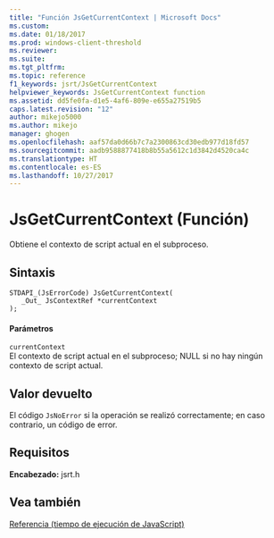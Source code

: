 ```yaml
---
title: "Función JsGetCurrentContext | Microsoft Docs"
ms.custom: 
ms.date: 01/18/2017
ms.prod: windows-client-threshold
ms.reviewer: 
ms.suite: 
ms.tgt_pltfrm: 
ms.topic: reference
f1_keywords: jsrt/JsGetCurrentContext
helpviewer_keywords: JsGetCurrentContext function
ms.assetid: dd5fe0fa-d1e5-4af6-809e-e655a27519b5
caps.latest.revision: "12"
author: mikejo5000
ms.author: mikejo
manager: ghogen
ms.openlocfilehash: aaf57da0d66b7c7a2300863cd30edb977d18fd57
ms.sourcegitcommit: aadb9588877418b8b55a5612c1d3842d4520ca4c
ms.translationtype: HT
ms.contentlocale: es-ES
ms.lasthandoff: 10/27/2017
---
```

# <a name="jsgetcurrentcontext-function"></a>JsGetCurrentContext (Función)
Obtiene el contexto de script actual en el subproceso.  
  
## <a name="syntax"></a>Sintaxis  
  
```  
STDAPI_(JsErrorCode) JsGetCurrentContext(  
   _Out_ JsContextRef *currentContext  
);  
```  
  
#### <a name="parameters"></a>Parámetros  
 `currentContext`  
 El contexto de script actual en el subproceso; NULL si no hay ningún contexto de script actual.  
  
## <a name="return-value"></a>Valor devuelto  
 El código `JsNoError` si la operación se realizó correctamente; en caso contrario, un código de error.  
  
## <a name="requirements"></a>Requisitos  
 **Encabezado:** jsrt.h  
  
## <a name="see-also"></a>Vea también  
 [Referencia (tiempo de ejecución de JavaScript)](../chakra-hosting/reference-javascript-runtime.md)